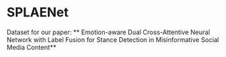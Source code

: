 # SPLAENet
Dataset for our paper: ** Emotion-aware Dual Cross-Attentive Neural Network with
Label Fusion for Stance Detection in Misinformative Social
Media Content**


